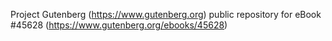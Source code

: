 Project Gutenberg (https://www.gutenberg.org) public repository for eBook #45628 (https://www.gutenberg.org/ebooks/45628)
